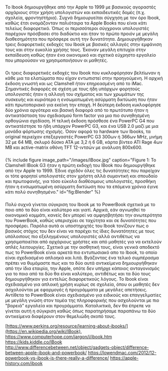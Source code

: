 ###
Το Ibook δημιουργήθηκε από την Apple το 1999 με βασικούς αγοραστές αρχάριους στην χρήση υπολογιστών και εκπαιδευτικές δομές (π.χ. σχολεία, φροντηστήρια). Συχνά δημιουργείται σύγχηση με τον όρο Ibook, καθώς έτσι ονομάζονταν παλιόταιρα τα Apple Books που είναι κάτι τελείως διαφορετικό. Όπως οι περισσότεροι σύγχρονοι υπολογιστές παρέχουν πρόσβασει στο διαδύκτιο και ήταν το πρώτο προιόν με μεγάλη διαθεσημότητα που πρόσφερε αυτή την δυνατότητα. Δημιουργήθηκαν τρεις διαφορετικές εκδοχές του Ibook με βασικές αλλαγές στην εμφάνιση τους και στην ευκολία χρήσης τους. Έκαναν μεγάλη επιτυχία στην εκπαίδευση καθώς ήταν ένα οικονομικό και σχετικά εύχρηστο εργαλείο που μπορούσαν να χρησιμοποιήσουν οι μαθητές. 
###
Οι τρεις διαφορετικές εκδοχές του Ibook που κυκλοφόρησαν βελτίωναν η κάθε μια τα ελατώματα που είχαν εντωπιστεί στην προηγούμενη. Η αρχική έκδοση γνωστή και ως Clamshell ήταν επηρεασμένη από το iMac. Σημαντικές διαφορές σε σχέση με τους ήδη υπάρχων φορητούς υπολογιστές ήταν η αλλαγή του σχήματος και των χρωμάτων της συσκευής και κυριότερα η ενσωματωμένη ασύρματη δικτύωση που ήταν κάτι πρωτοποριακό για εκείνη την εποχή. Η δεύτερη έκδοση κυκλοφόρησε δύο χρόνια αργότερα και βασική διαφορά από το πρωτότυπο ήταν η αντικατάσταση του σχεδιασμού form factor για μια πιο συνηθησμένη ορθογώνια σχεδίαση. Η τελική έκδοση πρόσθεσε ένα PowerPC G4 που αντικατέστησε το ήδη υπάρχον PowerPC G3, και ένα USB 2.0 μαζί με μια μονάδα φόρτωσης σχισμής. Όσον αφορά το hardware των Ibooks, τα original περιείχαν επεξεργαστές PowerPC G3 300ων ή 366ων MHz, μνήμη 32 με 64 MB, σκλυρό δύσκο ATA με 3,2 ή 6 GB, κάρτα βίντεο ATI Rage 4ων MB και active-matrix οθόνη TFT  12-ιντσών με ανάλυση 800x600. 
###
{% include figure image_path="/images/ΙΒοοκ.jpg" caption="Figure 1: Το Clamshell IBook G3 ήταν η πρώτη εκδοχή του IBook που δημιουργήθηκε από την Apple το 1999. Έδινε σχεδόν όλες τις δυνατότητες που παρείχαν οι τότε φορητοί υπολογιστές στον χρήστη αλλά συμαντική και σπουδαίο και πρωτοφανής, για τόσο εύκολα διαθέσιμους υπολογιστές, προσθήκη ήταν η ενσωματωμένη ασύρματη δικτύωση που τα επόμενα χρόνια έγινε κάτι πολύ συνηθησμένο." id="fig:Blender" %}
###
Πολύ συχνά γίνεται σύγκριση του Ibook με το PowerBook σχετικά με το ποιο από τα δύο είναι καλύτερο και γιατί. Αρχικά, εάν αγνωηθεί το οικονομικό κομμάτι, κανείς δεν μπορεί να αμφησβητήσει την ανωτερότητα του PowerBook, καθώς υπερισχύει σε ταχύτητα και σε δυνατότητες που προσφέρει. Παρόλα αυτά οι υποστηριχτές του Ibook τονίζουν πως ο βασικός στόχος του δεν είναι να παρέχει τις ίδιες δυνατότητες με τους υπόλοιπους πιο εξεληγμένους υπολογιστές αλλά αντιθέτως να χρησιμοποιείται από αρχάριους χρήστες και από μαθητές για να εκτελούν απλές λειτουργίες. Σχετικά με την αισθητική τους, είναι γενικά αποδεκτό πως το PowerBook είναι αρκετά πιο εντυπωσιακό απο το Ibook, το οποίο είναι σχεδιασμένο απλοηκά και λιτά. Βγάζοντας ένα τελικό συμπέρασμα πρέπει να θυμόμαστε πως και τα δύο αυτά αντικείμενα δημιουργήθηκαν από την ίδια εταιρία, την Apple, οπότε δεν υπήρχε κάποιος ανταγονισμός για το ποιο από τα δύο θα είναι καλύτερο, αντιθέτως και τα δύο τους δημιουργήθηκαν για εντελώς διαφορετικούς λόγους. Το Ibook είναι σχεδιασμένο για απλοική χρήση κυρίως σε σχολεία, όπου οι μαθητές δεν ασχολούνται με εφαρμογές ή προγράμματα με μεγάλες απετήσεις. Αντίθετα το PowerBook είναι σχεδιασμένο για ειδικούς και επαγγελματίες με μεγάλη γνώση στον τομέα της πληροφορικής που ασχολούνται με πιο "βαρειά" εργαλεία και προγράμματα. Καταλικτικά, δεν θα έπρεπε να γίνεται αυτή η σύγκριση καθώς όπως παρατηρήσαμε παραπάνω τα δύο αντικείμενα διαφέρουν στον θεμελιώδη σκοπό τους.

[https://www.perkins.org/resource/learning-about-ibooks/](https://en.wikipedia.org/wiki/IBook),
https://www.computerhope.com/jargon/i/ibook.htm
https://kids.kiddle.co/IBook
http://www.differencebetween.net/object/gadgets-object/difference-between-apple-ibook-and-powerbook/
https://lowendmac.com/2012/12-powerbook-vs-ibook-is-there-really-a-difference/
https://apple-history.com/ibook
